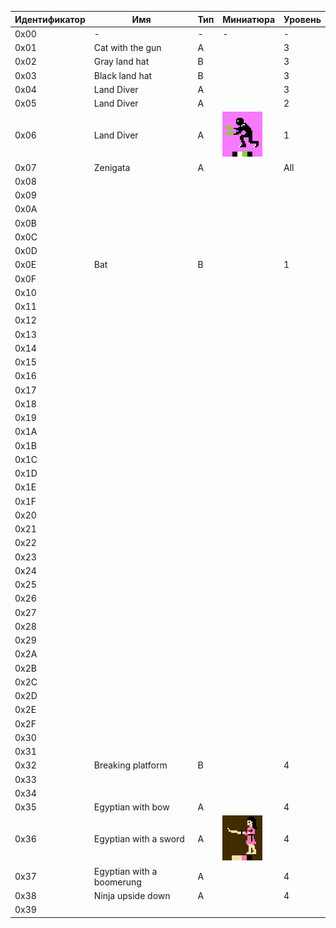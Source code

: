 |Идентификатор|Имя|Тип|Миниатюра|Уровень|
|---|---|---|---|---|
|0x00| - | - | - | - |
|0x01|Cat with the gun| A |   | 3 |
|0x02|Gray land hat| B |   | 3 |
|0x03|Black land hat| B |   | 3 |
|0x04|Land Diver| A |   | 3 |
|0x05|Land Diver| A |   | 2 |
|0x06|Land Diver| A | ![Land Diver](../images/bestiary-6.png) | 1 |
|0x07|Zenigata| A |   |All|
|0x08|   |   |   |   |
|0x09|   |   |   |   |
|0x0A|   |   |   |   |
|0x0B|   |   |   |   |
|0x0C|   |   |   |   |
|0x0D|   |   |   |   |
|0x0E|Bat| B |   | 1 |
|0x0F|   |   |   |   |
|0x10|   |   |   |   |
|0x11|   |   |   |   |
|0x12|   |   |   |   |
|0x13|   |   |   |   |
|0x14|   |   |   |   |
|0x15|   |   |   |   |
|0x16|   |   |   |   |
|0x17|   |   |   |   |
|0x18|   |   |   |   |
|0x19|   |   |   |   |
|0x1A|   |   |   |   |
|0x1B|   |   |   |   |
|0x1C|   |   |   |   |
|0x1D|   |   |   |   |
|0x1E|   |   |   |   |
|0x1F|   |   |   |   |
|0x20|   |   |   |   |
|0x21|   |   |   |   |
|0x22|   |   |   |   |
|0x23|   |   |   |   |
|0x24|   |   |   |   |
|0x25|   |   |   |   |
|0x26|   |   |   |   |
|0x27|   |   |   |   |
|0x28|   |   |   |   |
|0x29|   |   |   |   |
|0x2A|   |   |   |   |
|0x2B|   |   |   |   |
|0x2C|   |   |   |   |
|0x2D|   |   |   |   |
|0x2E|   |   |   |   |
|0x2F|   |   |   |   |
|0x30|   |   |   |   |
|0x31|   |   |   |   |
|0x32|Breaking platform| B |   | 4 |
|0x33|   |   |   |   |
|0x34|   |   |   |   |
|0x35|Egyptian with bow| A |   | 4 |
|0x36|Egyptian with a sword| A | ![Egyptian with a sword](../images/bestiary-36.png)  | 4 |
|0x37|Egyptian with a boomerung| A |   | 4 |
|0x38|Ninja upside down| A |   | 4 |
|0x39|   |   |   |   |
